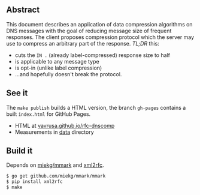 ## Abstract

This document describes an application of data compression algorithms on DNS messages with the goal of reducing message size of frequent responses.
The client proposes compression protocol which the server may use to compress an arbitrary part of the response.
*TL;DR* this:

* cuts the `IN .` (already label-compressed) response size to half
* is applicable to any message type
* is opt-in (unlike label compression)
* ...and hopefully doesn't break the protocol.

## See it

The `make publish` builds a HTML version, the branch `gh-pages` contains a built `index.html` for GitHub Pages.

* HTML at [vavrusa.github.io/rfc-dnscomp][ghpages]
* Measurements in [data](data) directory

## Build it

Depends on [miekg/mmark][mmark] and [xml2rfc][xml2rfc].

```sh
$ go get github.com/miekg/mmark/mmark
$ pip install xml2rfc
$ make
```

[mmark]: http://github.com/miekg/mmark
[xml2rfc]: http://xml2rfc.ietf.org/
[ghpages]: http://vavrusa.github.io/rfc-dnscomp

